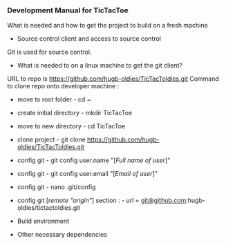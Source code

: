 ### Development Manual for TicTacToe

What is needed and how to get the project to build on a fresh machine

- Source control client and access to source control

Git is used for source control.
 - What is needed to on a linux machine to get the git client?

URL to repo is <https://github.com/hugb-oldies/TicTacToldies.git>
Command to clone repo onto developer machine :
 - move to root folder      - cd ~
 - create initial directory - mkdir TicTacToe
 - move to new directory    - cd TicTacToe
 - clone project            - git clone <https://github.com/hugb-oldies/TicTacToldies.git>
 - config git               - git config user.name "[_Full name of user_]" 
 - config git               - git config user.email "[_Email of user_]" 
 - config git               - nano .git/config
 - config git [_remote "origin"_] section :
                            - url = git@github.com:hugb-oldies/tictactoldies.git


- Build environment

- Other necessary dependencies

